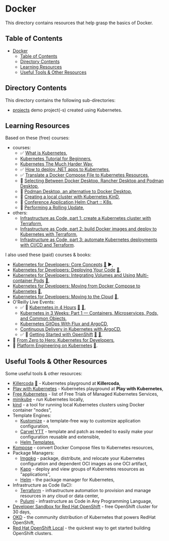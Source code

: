 # Docker

This directory contains resources that help grasp the basics of Docker.

## Table of Contents

- [Docker](#docker)
  - [Table of Contents](#table-of-contents)
  - [Directory Contents](#directory-contents)
  - [Learning Resources](#learning-resources)
  - [Useful Tools \& Other Resources](#useful-tools--other-resources)

## Directory Contents

This directory contains the following sub-directories:

- [projects](projects/) demo project(-s) created using Kubernetes.

## Learning Resources

Based on these (free) courses:

- courses:
  - ✅ [What is Kubernetes](https://youtu.be/VnvRFRk_51k),
  - [Kubernetes Tutorial for Beginners](https://youtu.be/X48VuDVv0do),
  - [Kubernetes The Much Harder Way](https://youtu.be/bpp5tpgU6CE),
  - ✅ [How to deploy .NET apps to Kubernetes](https://youtu.be/cNlxPKy_NPA),
  - ✅ [Translate a Docker Compose File to Kubernetes Resources](https://kubernetes.io/docs/tasks/configure-pod-container/translate-compose-kubernetes/),
  - 📖 [Selecting Between Docker Desktop, Rancher Desktop and Podman Desktop](https://www.acorn.io/resources/blog/selecting-between-docker-desktop-rancher-desktop-and-podman-desktop),
  - 📖 [Podman Desktop, an alternative to Docker Desktop](https://4sysops.com/archives/podman-desktop-an-alternative-to-docker-desktop/),
  - 📖 [Creating a local cluster with Kubernetes KinD](https://github.com/salaboy/platforms-on-k8s/tree/main/chapter-2#creating-a-local-cluster-with-kubernetes-kind),
  - 📖 [Conference Application Helm Chart :: K8s](https://github.com/salaboy/platforms-on-k8s/tree/main/conference-application/helm/conference-app),
  - 📖 [Performing a Rolling Update](https://kubernetes.io/docs/tutorials/kubernetes-basics/update/update-intro/),
- others:
  - [Infrastructure as Code, part 1: create a Kubernetes cluster with Terraform](https://circleci.com/blog/learn-iac-part1/),
  - [Infrastructure as Code, part 2: build Docker images and deploy to Kubernetes with Terraform](https://circleci.com/blog/learn-iac-part02/),
  - [Infrastructure as Code, part 3: automate Kubernetes deployments with CI/CD and Terraform](https://circleci.com/blog/learn-iac-part3/).

I also used these (paid) courses & books:

- [Kubernetes for Developers: Core Concepts](https://app.pluralsight.com/library/courses/kubernetes-developers-core-concepts/table-of-contents) [:file_folder:](https://app.pluralsight.com/library/courses/kubernetes-developers-core-concepts/exercise-files) ▶️,
- [Kubernetes for Developers: Deploying Your Code](https://app.pluralsight.com/library/courses/kubernetes-developers-deploying-code/table-of-contents) [:file_folder:](https://app.pluralsight.com/library/courses/kubernetes-developers-deploying-code/exercise-files),
- [Kubernetes for Developers: Integrating Volumes and Using Multi-container Pods](https://app.pluralsight.com/library/courses/kubernetes-developers-integrating-volumes-using-multi-container-pods/table-of-contents) [:file_folder:](https://app.pluralsight.com/library/courses/kubernetes-developers-integrating-volumes-using-multi-container-pods/exercise-files),
- [Kubernetes for Developers: Moving from Docker Compose to Kubernetes](https://app.pluralsight.com/library/courses/kubernetes-developers-docker-compose-kubernetes/table-of-contents) [:file_folder:](https://app.pluralsight.com/library/courses/kubernetes-developers-docker-compose-kubernetes/exercise-files),
- [Kubernetes for Developers: Moving to the Cloud](https://app.pluralsight.com/library/courses/kubernetes-developers-moving-cloud/table-of-contents) [:file_folder:](https://app.pluralsight.com/library/courses/kubernetes-developers-moving-cloud/exercise-files),
- O'Reilly Live Events:
  - ✅ 🎥 [Kubernetes in 4 Hours](https://learning.oreilly.com/live-events/kubernetes-in-4-hours/0636920056367/) [:file_folder:](https://on24static.akamaized.net/event/41/29/94/9/rt/1/documents/resourceList1688561051460/kubernetes36231688561042958.pdf) [:file_folder:](https://github.com/sandervanvugt/kubernetes),
  - [Kubernetes in 3 Weeks: Part 1 — Containers, Microservices, Pods, and Common Objects](https://learning.oreilly.com/live-events/kubernetes-in-3-weeks-part-1containers-microservices-pods-and-common-objects/0636920385158/),
  - [Kubernetes GitOps With Flux and ArgoCD](https://learning.oreilly.com/live-events/kubernetes-gitops-with-flux-and-argocd/0636920078987/),
  - [Continuous Delivery in Kubernetes with ArgoCD](https://learning.oreilly.com/live-events/continuous-delivery-in-kubernetes-with-argocd/0636920054359/),
  - ✅ 🎥 [Getting Started with OpenShift](https://learning.oreilly.com/live-events/getting-started-with-openshift/0636920244301/) [:file_folder:](https://on24static.akamaized.net/event/42/49/56/5/rt/1/documents/resourceList1691176707348/openshiftfundamentals51691176706197.pdf) [:file_folder:](https://github.com/sandervanvugt/openshift),
- 🎥 [From Zero to Hero: Kubernetes for Developers](https://dometrain.com/course/from-zero-to-hero-kubernetes-for-developers/),
- 📖 [Platform Engineering on Kubernetes](https://learning.oreilly.com/library/view/platform-engineering-on/9781617299322/) [:file_folder:](https://github.com/salaboy/from-monolith-to-k8s).

## Useful Tools & Other Resources

Some useful tools & other resources:

- [Killercoda](https://killercoda.com/playgrounds/scenario/kubernetes) [:file_folder:](https://github.com/killercoda/scenario-examples) - Kubernetes playground at **Killercoda**,
- [Play with Kubernetes](https://labs.play-with-k8s.com/) - Kubernetes playground at **Play with Kubernetes**,
- [Free Kubernetes](https://github.com/learnk8s/free-kubernetes) - list of Free Trials of Managed Kubernetes Services,
- [minikube](https://github.com/kubernetes/minikube) - run Kubernetes locally,
- [kind](https://kind.sigs.k8s.io/) - a tool for running local Kubernetes clusters using Docker container "nodes",
- Template Engines:
  - [Kustomize](https://kustomize.io/) - a template-free way to customize application configuration,
  - [Carvel YTT](https://carvel.dev/ytt/) - template and patch as needed to easily make your configuration reusable and extensible,
  - [Helm Templates](https://helm.sh/docs/chart_best_practices/templates/#helm),
- [Kompose](https://kompose.io/) - convert Docker Compose files to Kubernetes resources,
- Package Managers:
  - [Imgpkg](https://carvel.dev/imgpkg/) - package, distribute, and relocate your Kubernetes configuration and dependent OCI images as one OCI artifact,
  - [Kapp](https://carvel.dev/kapp/) - deploy and view groups of Kubernetes resources as "applications",
  - [Helm](https://helm.sh/) - the package manager for Kubernetes,
- Infrastructure as Code (IaC):
  - [Terraform](https://www.terraform.io/) - infrastructure automation to provision and manage resources in any cloud or data center,
  - [Pulumi](https://www.pulumi.com/) - infrastructure as Code in Any Programming Language,
- [Developer Sandbox for Red Hat OpenShift](https://developers.redhat.com/developer-sandbox) - free OpenShift cluster for 30 days,
- [OKD](https://www.okd.io/) - the community distribution of Kubernetes that powers RedHat OpenShift,
- [Red Hat OpenShift Local](https://developers.redhat.com/products/openshift-local/overview) - the quickest way to get started building OpenShift clusters.
